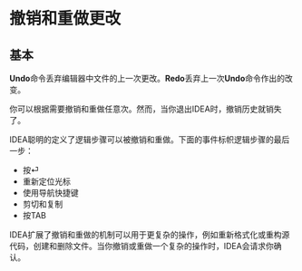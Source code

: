 # 撤销和重做更改

## 基本

**Undo**命令丢弃编辑器中文件的上一次更改。**Redo**丢弃上一次**Undo**命令作出的改变。

你可以根据需要撤销和重做任意次。然而，当你退出IDEA时，撤销历史就销失了。

IDEA聪明的定义了逻辑步骤可以被撤销和重做。下面的事件标帜逻辑步骤的最后一步：

* 按⏎
* 重新定位光标
* 使用导航快捷键
* 剪切和复制
* 按TAB

IDEA扩展了撤销和重做的机制可以用于更复杂的操作，例如重新格式化或重构源代码，创建和删除文件。当你撤销或重做一个复杂的操作时，IDEA会请求你确认。






